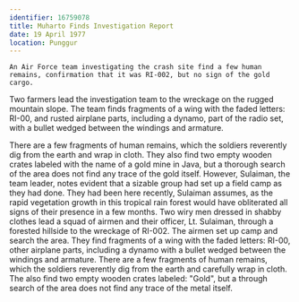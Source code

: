 ```yaml
---
identifier: 16759078
title: Muharto Finds Investigation Report
date: 19 April 1977 
location: Punggur
---
```


``` {.synopsis}
An Air Force team investigating the crash site find a few human remains, confirmation that it was RI-002, but no sign of the gold cargo. 
```

Two farmers lead the investigation team to the wreckage on the rugged
mountain slope. The team finds fragments of a wing with the faded
letters: RI-00, and rusted airplane parts, including a dynamo, part of
the radio set, with a bullet wedged between the windings and armature.

There are a few fragments of human remains, which the soldiers
reverently dig from the earth and wrap in cloth. They also find two
empty wooden crates labeled with the name of a gold mine in Java, but a
thorough search of the area does not find any trace of the gold itself.
However, Sulaiman, the team leader, notes evident that a sizable group
had set up a field camp as they had done. They had been here recently,
Sulaiman assumes, as the rapid vegetation growth in this tropical rain
forest would have obliterated all signs of their presence in a few
months. Two wiry men dressed in shabby clothes lead a squad of airmen
and their officer, Lt. Sulaiman, through a forested hillside to the
wreckage of RI-002. The airmen set up camp and search the area. They
find fragments of a wing with the faded letters: RI-00, other airplane
parts, including a dynamo with a bullet wedged between the windings and
armature. There are a few fragments of human remains, which the soldiers
reverently dig from the earth and carefully wrap in cloth. The also find
two empty wooden crates labeled: "Gold", but a through search of the
area does not find any trace of the metal itself.
